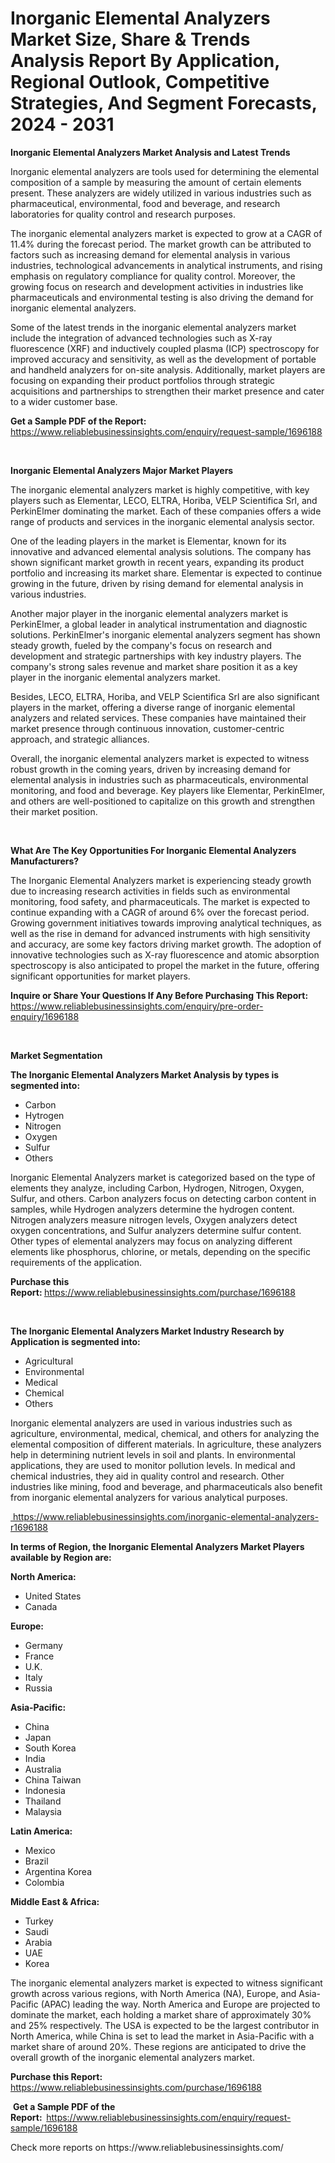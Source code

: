 <p><h1>Inorganic Elemental Analyzers Market Size, Share & Trends Analysis Report By Application, Regional Outlook, Competitive Strategies, And Segment Forecasts, 2024 - 2031</h1></p><p><strong>Inorganic Elemental Analyzers Market Analysis and Latest Trends</strong></p>
<p><p>Inorganic elemental analyzers are tools used for determining the elemental composition of a sample by measuring the amount of certain elements present. These analyzers are widely utilized in various industries such as pharmaceutical, environmental, food and beverage, and research laboratories for quality control and research purposes.</p><p>The inorganic elemental analyzers market is expected to grow at a CAGR of 11.4% during the forecast period. The market growth can be attributed to factors such as increasing demand for elemental analysis in various industries, technological advancements in analytical instruments, and rising emphasis on regulatory compliance for quality control. Moreover, the growing focus on research and development activities in industries like pharmaceuticals and environmental testing is also driving the demand for inorganic elemental analyzers.</p><p>Some of the latest trends in the inorganic elemental analyzers market include the integration of advanced technologies such as X-ray fluorescence (XRF) and inductively coupled plasma (ICP) spectroscopy for improved accuracy and sensitivity, as well as the development of portable and handheld analyzers for on-site analysis. Additionally, market players are focusing on expanding their product portfolios through strategic acquisitions and partnerships to strengthen their market presence and cater to a wider customer base.</p></p>
<p><strong>Get a Sample PDF of the Report:&nbsp;</strong> <a href="https://www.reliablebusinessinsights.com/enquiry/request-sample/1696188">https://www.reliablebusinessinsights.com/enquiry/request-sample/1696188</a></p>
<p>&nbsp;</p>
<p><strong>Inorganic Elemental Analyzers Major Market Players</strong></p>
<p><p>The inorganic elemental analyzers market is highly competitive, with key players such as Elementar, LECO, ELTRA, Horiba, VELP Scientifica Srl, and PerkinElmer dominating the market. Each of these companies offers a wide range of products and services in the inorganic elemental analysis sector.</p><p>One of the leading players in the market is Elementar, known for its innovative and advanced elemental analysis solutions. The company has shown significant market growth in recent years, expanding its product portfolio and increasing its market share. Elementar is expected to continue growing in the future, driven by rising demand for elemental analysis in various industries.</p><p>Another major player in the inorganic elemental analyzers market is PerkinElmer, a global leader in analytical instrumentation and diagnostic solutions. PerkinElmer's inorganic elemental analyzers segment has shown steady growth, fueled by the company's focus on research and development and strategic partnerships with key industry players. The company's strong sales revenue and market share position it as a key player in the inorganic elemental analyzers market.</p><p>Besides, LECO, ELTRA, Horiba, and VELP Scientifica Srl are also significant players in the market, offering a diverse range of inorganic elemental analyzers and related services. These companies have maintained their market presence through continuous innovation, customer-centric approach, and strategic alliances.</p><p>Overall, the inorganic elemental analyzers market is expected to witness robust growth in the coming years, driven by increasing demand for elemental analysis in industries such as pharmaceuticals, environmental monitoring, and food and beverage. Key players like Elementar, PerkinElmer, and others are well-positioned to capitalize on this growth and strengthen their market position.</p></p>
<p>&nbsp;</p>
<p><strong>What Are The Key Opportunities For Inorganic Elemental Analyzers Manufacturers?</strong></p>
<p><p>The Inorganic Elemental Analyzers market is experiencing steady growth due to increasing research activities in fields such as environmental monitoring, food safety, and pharmaceuticals. The market is expected to continue expanding with a CAGR of around 6% over the forecast period. Growing government initiatives towards improving analytical techniques, as well as the rise in demand for advanced instruments with high sensitivity and accuracy, are some key factors driving market growth. The adoption of innovative technologies such as X-ray fluorescence and atomic absorption spectroscopy is also anticipated to propel the market in the future, offering significant opportunities for market players.</p></p>
<p><strong>Inquire or Share Your Questions If Any Before Purchasing This Report:</strong> <a href="https://www.reliablebusinessinsights.com/enquiry/pre-order-enquiry/1696188">https://www.reliablebusinessinsights.com/enquiry/pre-order-enquiry/1696188</a></p>
<p>&nbsp;</p>
<p><strong>Market Segmentation</strong></p>
<p><strong>The Inorganic Elemental Analyzers Market Analysis by types is segmented into:</strong></p>
<p><ul><li>Carbon</li><li>Hytrogen</li><li>Nitrogen</li><li>Oxygen</li><li>Sulfur</li><li>Others</li></ul></p>
<p><p>Inorganic Elemental Analyzers market is categorized based on the type of elements they analyze, including Carbon, Hydrogen, Nitrogen, Oxygen, Sulfur, and others. Carbon analyzers focus on detecting carbon content in samples, while Hydrogen analyzers determine the hydrogen content. Nitrogen analyzers measure nitrogen levels, Oxygen analyzers detect oxygen concentrations, and Sulfur analyzers determine sulfur content. Other types of elemental analyzers may focus on analyzing different elements like phosphorus, chlorine, or metals, depending on the specific requirements of the application.</p></p>
<p><strong>Purchase this Report:&nbsp;</strong><a href="https://www.reliablebusinessinsights.com/purchase/1696188">https://www.reliablebusinessinsights.com/purchase/1696188</a></p>
<p>&nbsp;</p>
<p><strong>The Inorganic Elemental Analyzers Market Industry Research by Application is segmented into:</strong></p>
<p><ul><li>Agricultural</li><li>Environmental</li><li>Medical</li><li>Chemical</li><li>Others</li></ul></p>
<p><p>Inorganic elemental analyzers are used in various industries such as agriculture, environmental, medical, chemical, and others for analyzing the elemental composition of different materials. In agriculture, these analyzers help in determining nutrient levels in soil and plants. In environmental applications, they are used to monitor pollution levels. In medical and chemical industries, they aid in quality control and research. Other industries like mining, food and beverage, and pharmaceuticals also benefit from inorganic elemental analyzers for various analytical purposes.</p></p>
<p><a href="https://www.reliablebusinessinsights.com/inorganic-elemental-analyzers-r1696188">&nbsp;https://www.reliablebusinessinsights.com/inorganic-elemental-analyzers-r1696188</a></p>
<p><strong>In terms of Region, the Inorganic Elemental Analyzers Market Players available by Region are:</strong></p>
<p>
    <p> <strong> North America: </strong>
        <ul>
            <li>United States</li>
            <li>Canada</li>
        </ul>
        </p> 
    <p> <strong> Europe: </strong>
        <ul>
            <li>Germany</li>
            <li>France</li>
            <li>U.K.</li>
            <li>Italy</li>
            <li>Russia</li>
        </ul>
        </p> 
    <p> <strong> Asia-Pacific: </strong>
        <ul>
            <li>China</li>
            <li>Japan</li>
            <li>South Korea</li>
            <li>India</li>
            <li>Australia</li>
            <li>China Taiwan</li>
            <li>Indonesia</li>
            <li>Thailand</li>
            <li>Malaysia</li>
        </ul>
        </p> 
    <p> <strong> Latin America: </strong>
        <ul>
            <li>Mexico</li>
            <li>Brazil</li>
            <li>Argentina Korea</li>
            <li>Colombia</li>
        </ul>
        </p> 
    <p> <strong> Middle East & Africa: </strong>
        <ul>
            <li>Turkey</li>
            <li>Saudi</li>
            <li>Arabia</li>
            <li>UAE</li>
            <li>Korea</li>
        </ul>
    </p>
    </p>
<p><p>The inorganic elemental analyzers market is expected to witness significant growth across various regions, with North America (NA), Europe, and Asia-Pacific (APAC) leading the way. North America and Europe are projected to dominate the market, each holding a market share of approximately 30% and 25% respectively. The USA is expected to be the largest contributor in North America, while China is set to lead the market in Asia-Pacific with a market share of around 20%. These regions are anticipated to drive the overall growth of the inorganic elemental analyzers market.</p></p>
<p><strong>Purchase this Report: </strong><a href="https://www.reliablebusinessinsights.com/purchase/1696188">https://www.reliablebusinessinsights.com/purchase/1696188</a></p>
<p>&nbsp;<strong>Get a Sample PDF of the Report:&nbsp;&nbsp;</strong><a href="https://www.reliablebusinessinsights.com/enquiry/request-sample/1696188">https://www.reliablebusinessinsights.com/enquiry/request-sample/1696188</a></p>
<p><strong></strong></p>
<p>Check more reports on https://www.reliablebusinessinsights.com/</p>